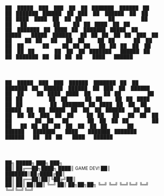 ██      █████  ███    ███     ██   ██ ███████  ██████ ██   ██ ███████ ██████  ██ ███    ██  ██████  
██     ██   ██ ████  ████     ██   ██ ██      ██      ██  ██  ██      ██   ██ ██ ████   ██ ██       
██     ███████ ██ ████ ██     ███████ █████   ██      █████   █████   ██████  ██ ██ ██  ██ ██   ███ 
██     ██   ██ ██  ██  ██     ██   ██ ██      ██      ██  ██  ██      ██   ██ ██ ██  ██ ██ ██    ██ 
██     ██   ██ ██      ██     ██   ██ ███████  ██████ ██   ██ ███████ ██   ██ ██ ██   ████  ██████  
                                                                                                    

██      █████  ███    ███     ██████  ███████ ██    ██ ███████ ██       ██████  ██████  ██ ███    ██  ██████  
██     ██   ██ ████  ████     ██   ██ ██      ██    ██ ██      ██      ██    ██ ██   ██ ██ ████   ██ ██       
██     ███████ ██ ████ ██     ██   ██ █████   ██    ██ █████   ██      ██    ██ ██████  ██ ██ ██  ██ ██   ███ 
██     ██   ██ ██  ██  ██     ██   ██ ██       ██  ██  ██      ██      ██    ██ ██      ██ ██  ██ ██ ██    ██ 
██     ██   ██ ██      ██     ██████  ███████   ████   ███████ ███████  ██████  ██      ██ ██   ████  ██████  
                                                                                                              
                                                                                                              
██╗                   █████╗ ███╗   ███╗             
██║    ██╔══██╗████╗ ████║                           GAME DEV!
██║    ███████║██╔████╔██║             
██║    ██╔══██║██║╚██╔╝██║             
██║    ██║               ██║██║ ╚═╝ ██║    ██╗██╗██╗
╚═╝    ╚═╝           ╚═╝╚═╝     ╚═╝    ╚═╝╚═╝╚═╝
                                       
